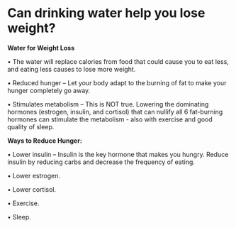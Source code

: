# Can drinking water help you lose weight?

**Water for Weight Loss**

• The water will replace calories from food that could cause you to eat less, and eating less causes to lose more weight.

• Reduced hunger – Let your body adapt to the burning of fat to make your hunger completely go away.

• Stimulates metabolism – This is NOT true. Lowering the dominating hormones (estrogen, insulin, and cortisol) that can nullify all 6 fat-burning hormones can stimulate the metabolism - also with exercise and good quality of sleep.

**Ways to Reduce Hunger:**

• Lower insulin – Insulin is the key hormone that makes you hungry. Reduce insulin by reducing carbs and decrease the frequency of eating.

• Lower estrogen.

• Lower cortisol.

• Exercise.

• Sleep.
